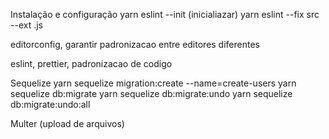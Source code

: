Instalação e configuração
  yarn eslint --init (inicialiazar)
  yarn eslint --fix src --ext .js

  editorconfig, garantir padronizacao entre editores diferentes

  eslint, prettier, padronizacao de codigo

Sequelize
  yarn sequelize migration:create --name=create-users
  yarn sequelize db:migrate
    yarn sequelize db:migrate:undo
    yarn sequelize db:migrate:undo:all

Multer (upload de arquivos)
